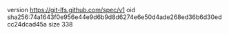 version https://git-lfs.github.com/spec/v1
oid sha256:74a1643f0e956e44e9d6b9d8d6274e6e50d4ade268ed36b6d30edcc24dcad45a
size 338
